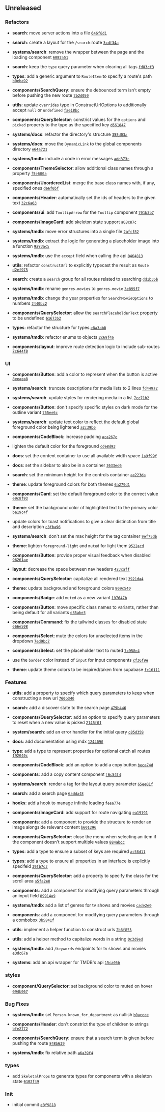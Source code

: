 ## Unreleased

### Refactors

- **search**: move server actions into a file <code>[646f8d1](https://github.com/Norviah/media-hub/commit/646f8d1975b243c96a83dd4b89d212cd207f00a1)</code>

- **search**: create a layout for the `/search` route <code>[3cdf34a](https://github.com/Norviah/media-hub/commit/3cdf34af1933ecac3bacc1ff41f70d8189908493)</code>

- **systems/search**: remove the wrapper between the page and the loading component <code>[6082a51](https://github.com/Norviah/media-hub/commit/6082a51d03c47be1ddbc4e5852de538cd419821c)</code>

- **search**: keep the `type` query parameter when clearing all tags <code>[fd83cf3](https://github.com/Norviah/media-hub/commit/fd83cf35e84a0b5d21515c3c395acc52ddc18fd3)</code>

- **types**: add a generic argument to `RouteItem` to specify a route's path <code>[b0eba92](https://github.com/Norviah/media-hub/commit/b0eba9287dcdd259237ecfba76fcade0d91b864d)</code>

- **components/SearchQuery**: ensure the debounced term isn't empty before pushing the new route <code>[7b2d050](https://github.com/Norviah/media-hub/commit/7b2d05049e5d41563b5d1549d8539d7ff9bca477)</code>

- **utils**: update `overrides` type in ConstructUrlOptions to additionally accept `null` or `undefined` <code>[fae18bc](https://github.com/Norviah/media-hub/commit/fae18bc4daacad2eea9ca5f033cee0e7523e11ab)</code>

- **components/QuerySelector**: constrict values for the `options` and `picked` property to the type as the specified key <code>[d661847](https://github.com/Norviah/media-hub/commit/d661847a5a519a7c29e9326b8ffc72f68031013b)</code>

- **systems/docs**: refactor the directory's structure <code>[355d03a](https://github.com/Norviah/media-hub/commit/355d03ae313340465f9e49c75357e6e078ec890c)</code>

- **systems/docs**: move the `DynamicLink` to the global components directory <code>[e64a721](https://github.com/Norviah/media-hub/commit/e64a7211326da793894dd0281750285b4f7f2cd9)</code>

- **systems/tmdb**: include a code in error messages <code>[add373c](https://github.com/Norviah/media-hub/commit/add373c8b4dab64c2b76065945728a107379f742)</code>

- **components/ThemeSelector**: allow additional class names through a property <code>[f5e600a](https://github.com/Norviah/media-hub/commit/f5e600a26d883ab8935f2577e44082f1592bcc38)</code>

- **components/UnorderedList**: merge the base class names with, if any, specified ones <code>[d66f0bf](https://github.com/Norviah/media-hub/commit/d66f0bf9883f55aa3f1a135f8cd5ac8211af7507)</code>

- **components/Header**: automatically set the ids of headers to the given text <code>[32c6a63](https://github.com/Norviah/media-hub/commit/32c6a637276424359f48b3b1baf324c1ce622066)</code>

- **components/ui**: add `TooltipArrow` for the `Tooltip` component <code>[701b3b7](https://github.com/Norviah/media-hub/commit/701b3b7c4d75229592b364a004c26bf4bb7afb57)</code>

- **components/ImageCard**: add skeleton state support <code>[a08c87c](https://github.com/Norviah/media-hub/commit/a08c87c21b4ec70aa6d4861f7ba03f8e2ee1b829)</code>

- **systems/tmdb**: move error structures into a single file <code>[2afcf82](https://github.com/Norviah/media-hub/commit/2afcf82d5577ba53b51b8f27973c1b0c04f3e3ad)</code>

- **systems/tmdb**: extract the logic for generating a placeholder image into a function <code>[9a83ac5](https://github.com/Norviah/media-hub/commit/9a83ac5a55ea7cb4ee64309d095e6397d2aa8864)</code>

- **systems/tmdb**: use the `accept` field when calling the api <code>[8464813](https://github.com/Norviah/media-hub/commit/8464813c5b5a3fa7656c9ee2200e20a3cffbbb88)</code>

- **utils**: refactor `constructUrl` to explicitly typecast the result as `Route` <code>[d2ef975](https://github.com/Norviah/media-hub/commit/d2ef975077ca0b3d135ce5722b8e2ec665bef3e8)</code>

- **search**: create a `search` group for all routes related to searching <code>[dd1b35b](https://github.com/Norviah/media-hub/commit/dd1b35bbde2a95261956e60638274054dbf89ac1)</code>

- **systems/tmdb**: rename `genres.movies` to `genres.movie` <code>[3e899f7](https://github.com/Norviah/media-hub/commit/3e899f7dc9f86618548bb1f234a06683e079262c)</code>

- **systems/tmdb**: change the year properties for `SearchMovieOptions` to numbers <code>[2440bc2](https://github.com/Norviah/media-hub/commit/2440bc25bb9c7e6b1b0d95ee10e9bb73b4d9dcba)</code>

- **components/QuerySelector**: allow the `searchPlaceholderText` property to be undefined <code>[61673b2](https://github.com/Norviah/media-hub/commit/61673b24555a12065649585c949eace0b705857e)</code>

- **types**: refactor the structure for types <code>[e8a3ab0](https://github.com/Norviah/media-hub/commit/e8a3ab02ee5563c36c9e4c08138f0db051d9e230)</code>

- **systems/tmdb**: refactor enums to objects <code>[2c69f46](https://github.com/Norviah/media-hub/commit/2c69f462615909197d9f43eacc4da13280f38f7c)</code>

- **components/layout**: improve route detection logic to include sub-routes <code>[7c644f8](https://github.com/Norviah/media-hub/commit/7c644f87f38483079eb245ee7f55b66b90dcb63b)</code>

### UI

- **components/Button**: add a color to represent when the button is active <code>[8eeaea8](https://github.com/Norviah/media-hub/commit/8eeaea8de5f5885bec0268c2d214bf0c8e0913d1)</code>

- **systems/search**: truncate descriptions for media lists to 2 lines <code>[fd449a2](https://github.com/Norviah/media-hub/commit/fd449a26643196b3dab7eec9658b93cd49488e4a)</code>

- **systems/search**: update styles for rendering media in a list <code>[7cc71b2](https://github.com/Norviah/media-hub/commit/7cc71b283dbc8400ef0b9a7d4ec1bf13a3a594b4)</code>

- **components/Button**: don't specify specific styles on dark mode for the outline variant <code>[755ee6c](https://github.com/Norviah/media-hub/commit/755ee6caa3f71f0fabbb38bb75a169f346d0dff6)</code>

- **systems/search**: update text color to reflect the default global foreground color being lightened <code>[a2c39b6](https://github.com/Norviah/media-hub/commit/a2c39b644037a9ff8af2c8a9fd4549c1ed9e227b)</code>

- **components/CodeBlock**: increase padding <code>[aca267c](https://github.com/Norviah/media-hub/commit/aca267c36a931bb69ada3e0b5786f5e5d3f8b2dc)</code>

- lighten the default color for the foreground <code>[cde8d93](https://github.com/Norviah/media-hub/commit/cde8d93c7c44ecc73cc1e627adfabde2c5a54403)</code>

- **docs**: set the content container to use all available width space <code>[1a9f99f](https://github.com/Norviah/media-hub/commit/1a9f99f9044ae4715a840433d34913923b9063f0)</code>

- **docs**: set the sidebar to also be in a container <code>[3633ed6](https://github.com/Norviah/media-hub/commit/3633ed6e032a3cc413b115b225dfbb40dc2f7441)</code>

- **search**: set the minimum height for the controls container <code>[ae223da](https://github.com/Norviah/media-hub/commit/ae223da2b976b9287b4f086e28db6768517c77e3)</code>

- **theme**: update foreground colors for both themes <code>[6a279d1](https://github.com/Norviah/media-hub/commit/6a279d1f0cc437c804463c8d331bf031ebdd9af3)</code>

- **components/Card**: set the default foreground color to the correct value <code>[e9c8f93](https://github.com/Norviah/media-hub/commit/e9c8f936586ff8b11915afdb820abca9f34c5b1e)</code>

- **theme**: set the background color of highlighted text to the primary color <code>[ba19c4f](https://github.com/Norviah/media-hub/commit/ba19c4f03c8616d7927e1a1e409e978b93449727)</code>

- update colors for toast notifications to give a clear distinction from title and description <code>[c3fba96](https://github.com/Norviah/media-hub/commit/c3fba96b8f7ecdc5376e1021f547755ce7fd278c)</code>

- **systems/search**: don't set the max height for the tag container <code>[9ef75db](https://github.com/Norviah/media-hub/commit/9ef75dbec4af3bbc324b8517e2502eb2f0c333d1)</code>

- **theme**: lighten `foreground-light` and `muted` for light them <code>[9522acd](https://github.com/Norviah/media-hub/commit/9522acdba763c7c0a15c88d13a4b6cda16f2593b)</code>

- **components/Button**: provide proper visual feedback when disabled <code>[96261ae](https://github.com/Norviah/media-hub/commit/96261aea6df8afadb0e4bf93adf3829807d1bab1)</code>

- **layout**: decrease the space between nav headers <code>[423caff](https://github.com/Norviah/media-hub/commit/423caffe69c4eb6615e9948d69742611a8bbe891)</code>

- **components/QuerySelector**: capitalize all rendered text <code>[3921da4](https://github.com/Norviah/media-hub/commit/3921da4632caa6fcddb7584bdf321a07190c7e18)</code>

- **theme**: update background and foreground colors <code>[809c540](https://github.com/Norviah/media-hub/commit/809c540c60676d63df46184d9804fc98e1f5f09b)</code>

- **components/Badge**: add `muted` as a new variant <code>[107647b](https://github.com/Norviah/media-hub/commit/107647b59d88d3b5f089ad4b13b6dbd02fa7d356)</code>

- **components/Button**: move specific class names to variants, rather than being default for all variants <code>[d85abe3](https://github.com/Norviah/media-hub/commit/d85abe33adc10a32cd5a4d14d185a14d18bf2b87)</code>

- **components/Command**: fix the tailwind classes for disabled state <code>[666e508](https://github.com/Norviah/media-hub/commit/666e50897a53196608542b5d4c87baf803aaeee7)</code>

- **components/Select**: mute the colors for unselected items in the dropdown <code>[7ed9bc7](https://github.com/Norviah/media-hub/commit/7ed9bc7e5b364b62a5cf60e85ebe24b730d82849)</code>

- **components/Select**: set the placeholder text to muted <code>[7c958e4](https://github.com/Norviah/media-hub/commit/7c958e4c40e783fa86df061b1e68d3c43fa4d7b3)</code>

- use the `border` color instead of `input` for input components <code>[cf36f9e](https://github.com/Norviah/media-hub/commit/cf36f9e8fd0b1c4492399d8f6f559be3a451a527)</code>

- **theme**: update theme colors to be inspired/taken from supabase <code>[fc16111](https://github.com/Norviah/media-hub/commit/fc16111acd015899ede62078162b6b1846768e5f)</code>

### Features

- **utils**: add a property to specify which query parameters to keep when constructing a new url <code>[760b340](https://github.com/Norviah/media-hub/commit/760b340255fb31d9c0ca7c9639616a1fc1b71aa1)</code>

- **search**: add a discover state to the search page <code>[479b446](https://github.com/Norviah/media-hub/commit/479b44648d5a013d7ee068b52289794f6f136816)</code>

- **components/QuerySelector**: add an option to specify query parameters to reset when a new value is picked <code>[2146f01](https://github.com/Norviah/media-hub/commit/2146f014d0fde2fa6a20b60e74a081a1bbc76d8a)</code>

- **system/search**: add an error handler for the initial query <code>[c85d359](https://github.com/Norviah/media-hub/commit/c85d3599543bd7897ed088607c10ab6681e53c1b)</code>

- **docs**: add documentation using mdx <code>[1244090](https://github.com/Norviah/media-hub/commit/1244090512b3fd78549d8a2c727d562740856f94)</code>

- **type**: add a type to represent properties for optional catch all routes <code>[192040c](https://github.com/Norviah/media-hub/commit/192040c96bc9dc57eb8c50d3697d5398858084d7)</code>

- **components/CodeBlock**: add an option to add a copy button <code>[beca74d](https://github.com/Norviah/media-hub/commit/beca74d41088fafc33e43d6424b5f467d8a6f8c8)</code>

- **components**: add a copy content component <code>[f6c54f4](https://github.com/Norviah/media-hub/commit/f6c54f40bc95c51b55db553df7ae1a1b5ae84ab8)</code>

- **systems/search**: render a tag for the layout query parameter <code>[65ee01f](https://github.com/Norviah/media-hub/commit/65ee01fce9c30692d28d2f4e608ea7f18b4d7381)</code>

- **search**: add a search page <code>[6adda48](https://github.com/Norviah/media-hub/commit/6adda487e740261a26db9dd89fcd559f483d23fb)</code>

- **hooks**: add a hook to manage infinite loading <code>[feea77e](https://github.com/Norviah/media-hub/commit/feea77e34052ddbc7c731a8f7d33eee5ee529448)</code>

- **components/ImageCard**: add support for route navigating <code>[ea19191](https://github.com/Norviah/media-hub/commit/ea19191872df8565888ac9b9fa25e023b34b3b2c)</code>

- **components**: add a component to provide the structure to render an image alongside relevant content <code>[b601296](https://github.com/Norviah/media-hub/commit/b601296ebb45388c494305b83764815ee368a627)</code>

- **components/QuerySelector**: close the menu when selecting an item if the component doesn't support multiple values <code>[884abcc](https://github.com/Norviah/media-hub/commit/884abccad1f704748773bdde62e96f7388883767)</code>

- **types**: add a type to ensure a subset of keys are required <code>[ac58d11](https://github.com/Norviah/media-hub/commit/ac58d114e9e7b4adc48aaec604b80d3368054b0a)</code>

- **types**: add a type to ensure all properties in an interface is explicitly specifeid <code>[39fb7d3](https://github.com/Norviah/media-hub/commit/39fb7d39053e469252216da3631bc1e0e7db11ac)</code>

- **components/QuerySelector**: add a property to specify the class for the scroll area <code>[a5fa2e8](https://github.com/Norviah/media-hub/commit/a5fa2e852b9c4cdb392d01054b7ed18aec3bc5c6)</code>

- **components**: add a component for modifying query parameters through an input field <code>[89914a9](https://github.com/Norviah/media-hub/commit/89914a9300e8bc3471689b5812eca6b9c5ba4381)</code>

- **systems/tmdb**: add a list of genres for tv shows and movies <code>[cade2e0](https://github.com/Norviah/media-hub/commit/cade2e07b8d76713072a8ae31d40db26f09b4f31)</code>

- **components**: add a component for modifying query parameters through a combobox <code>[3b5841f](https://github.com/Norviah/media-hub/commit/3b5841fa64a692f7589e7ac339fe646daeb2c701)</code>

- **utils**: implement a helper function to construct urls <code>[2b6f853](https://github.com/Norviah/media-hub/commit/2b6f8530b7d5ac5f145f01902debb22200337f6d)</code>

- **utils**: add a helper method to capitalize words in a string <code>[0c3d9ed](https://github.com/Norviah/media-hub/commit/0c3d9edd003a8edc8f068d4748e1482e3d2b0c29)</code>

- **systems/tmdb**: add `/keywords` endpoints for tv shows and movies <code>[e3dc67a](https://github.com/Norviah/media-hub/commit/e3dc67aa1738d9ad44e6a4419ef7e26de86e1452)</code>

- **systems**: add an api wrapper for TMDB's api <code>[15ca06b](https://github.com/Norviah/media-hub/commit/15ca06bf548895d7fcacfe7fbeddceca1f71c0cd)</code>

### styles

- **component/QuerySelector**: set background color to muted on hover <code>[094b067](https://github.com/Norviah/media-hub/commit/094b067e7cdfa9989e66f811af6d09be02d61dc5)</code>

### Bug Fixes

- **systems/tmdb**: set `Person.known_for_department` as nullish <code>[b0accce](https://github.com/Norviah/media-hub/commit/b0accce5c447ccf1a18696f3cb0baef1f5bd16be)</code>

- **components/Header**: don't constrict the type of children to strings <code>[bfe2772](https://github.com/Norviah/media-hub/commit/bfe2772050a18fb9c07d163edf86aa9e3902d58c)</code>

- **components/SearchQuery**: ensure that a search term is given before pushing the route <code>[848b639](https://github.com/Norviah/media-hub/commit/848b63924737b29ca70c07df906c0496fb61c751)</code>

- **systems/tmdb**: fix relative path <code>[a6a39f4](https://github.com/Norviah/media-hub/commit/a6a39f45118c91c8167124a4f27569b9bafcfa4a)</code>

### types

- add `SkeletalProps` to generate types for components with a skeleton state <code>[6102f49](https://github.com/Norviah/media-hub/commit/6102f490fc4bcc613a49f8aef78883da86d13808)</code>

### Init

- initial commit <code>[e8f9818](https://github.com/Norviah/media-hub/commit/e8f981810514e3aaf6fcc99e4b7a47cbba39219b)</code>